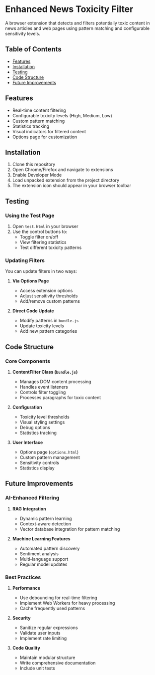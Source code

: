 # Enhanced News Toxicity Filter

A browser extension that detects and filters potentially toxic content in news articles and web pages using pattern matching and configurable sensitivity levels.

## Table of Contents
- [Features](#features)
- [Installation](#installation)
- [Testing](#testing)
- [Code Structure](#code-structure)
- [Future Improvements](#future-improvements)

## Features

- Real-time content filtering
- Configurable toxicity levels (High, Medium, Low)
- Custom pattern matching
- Statistics tracking
- Visual indicators for filtered content
- Options page for customization

## Installation

1. Clone this repository
2. Open Chrome/Firefox and navigate to extensions
3. Enable Developer Mode
4. Load unpacked extension from the project directory
5. The extension icon should appear in your browser toolbar

## Testing

### Using the Test Page
1. Open `test.html` in your browser
2. Use the control buttons to:
   - Toggle filter on/off
   - View filtering statistics
   - Test different toxicity patterns

### Updating Filters

You can update filters in two ways:

1. **Via Options Page**
   - Access extension options
   - Adjust sensitivity thresholds
   - Add/remove custom patterns

2. **Direct Code Update**
   - Modify patterns in `bundle.js`
   - Update toxicity levels
   - Add new pattern categories

## Code Structure

### Core Components

1. **ContentFilter Class (`bundle.js`)**
   - Manages DOM content processing
   - Handles event listeners
   - Controls filter toggling
   - Processes paragraphs for toxic content

2. **Configuration**
   - Toxicity level thresholds
   - Visual styling settings
   - Debug options
   - Statistics tracking

3. **User Interface**
   - Options page (`options.html`)
   - Custom pattern management
   - Sensitivity controls
   - Statistics display

## Future Improvements

### AI-Enhanced Filtering

1. **RAG Integration**
   - Dynamic pattern learning
   - Context-aware detection
   - Vector database integration for pattern matching

2. **Machine Learning Features**
   - Automated pattern discovery
   - Sentiment analysis
   - Multi-language support
   - Regular model updates

### Best Practices

1. **Performance**
   - Use debouncing for real-time filtering
   - Implement Web Workers for heavy processing
   - Cache frequently used patterns

2. **Security**
   - Sanitize regular expressions
   - Validate user inputs
   - Implement rate limiting

3. **Code Quality**
   - Maintain modular structure
   - Write comprehensive documentation
   - Include unit tests